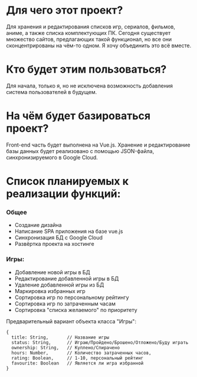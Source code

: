 # Для чего этот проект?

Для хранения и редактирования списков игр, сериалов, фильмов, аниме, а также списка комплектующих ПК. Сегодня существует множество сайтов, предлагающих такой функционал, но все они сконцентрированы на чём-то одном. Я хочу объединить это всё вместе.

# Кто будет этим пользоваться?

Для начала, только я, но не исключена возможность добавления система пользователей в будущем.

# На чём будет базироваться проект?

Front-end часть будет выполнена на Vue.js. Хранение и редактирование базы данных будет реализовано с помощью JSON-файла, синхронизируемого в Google Cloud.

# Список планируемых к реализации функций:

### Общее

* Создание дизайна
* Написание SPA приложения на базе vue.js
* Синхронизация БД с Google Cloud
* Развёртка проекта на хостинге

### Игры:

* Добавление новой игры в БД
* Редактирование добавленной игры в БД
* Удаление добавленной игры из БД
* Маркировка избранных игр
* Сортировка игр по персональному рейтингу
* Сортировка игр по затраченным часам
* Сортировка "списка желаемого" по приоритету

Предварительный вариант объекта класса "Игры":

```
{
  title: String,       // Название игры
  status: String,      // Играю/Пройдено/Брошено/Отложено/Буду играть
  ownership: String,   // Куплено/Спирачено
  hours: Number,       // Количество затраченных часов,
  rating: Boolean,     // 1-10, персональный рейтинг
  favourite: Boolean   // Является ли игра избранной
}
```

